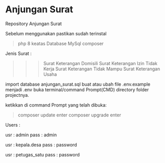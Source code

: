 # Anjungan Surat

Repository Anjungan Surat

Sebelum menggunakan pastikan sudah terinstal

> php 8 keatas
> Database MySql
> composer

Jenis Surat :

> > > Surat Keterangan Domisili
> > > Surat Keterangan Izin Tidak Kerja
> > > Surat Keterangan Tidak Mampu
> > > Surat Keterangan Usaha

import database anjungan_surat.sql
buat atau ubah file .env.example menjadi .env
buka terminal/command Prompt(CMD) directory folder projectnya.

ketikkan di command Prompt yang telah dibuka:

> composer update
> enter
> composer upgrade
> enter

Users :

usr : admin
pass : admin

usr : kepala.desa
pass : password

usr : petugas_satu
pass : password
